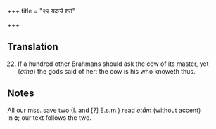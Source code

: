 +++
title = "२२ यदन्ये शतं"

+++
## Translation
22. If a hundred other Brahmans should ask the cow of its master, yet  
(*átha*) the gods said of her: the cow is his who knoweth thus.

## Notes
All our mss. save two (I. and \[?\] E.s.m.) read *etām* (without accent)  
in **c**; our text follows the two.
